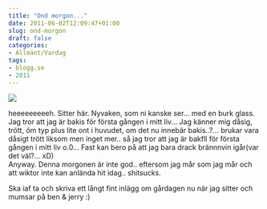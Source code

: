 ```yaml
---
title: "Ond morgon..."
date: 2011-06-02T12:09:47+01:00
slug: ond-morgon
draft: false
categories:
- Allmänt/Vardag
tags:
- blogg.se
- 2011
---
```

![](/assets/images/blogg.se/dsc03133_150742186.jpg)  
  
  
heeeeeeeeeh. Sitter här. Nyvaken, som ni kanske ser... med en burk glass. Jag tror att jag är bakis för första gången i mitt liv... Jag känner mig dåsig, trött, öm typ plus lite ont i huvudet, om det nu innebär bakis..?... brukar vara dåsigt trött liksom men inget mer.. så jag tror att jag är bakfll för första gången i mitt liv o.0... Fast kan bero på att jag bara drack brännnvin igår(var det väl?... xD)  
Anyway. Denna morgonen är inte god.. eftersom jag mår som jag mår och att wiktor inte kan anlända hit idag.. shitsucks.  
  
Ska iaf ta och skriva ett långt fint inlägg om gårdagen nu när jag sitter och mumsar på ben & jerry :)